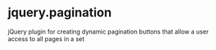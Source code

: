 jquery.pagination
=================

jQuery plugin for creating dynamic pagination buttons that allow a user access to all pages in a set
